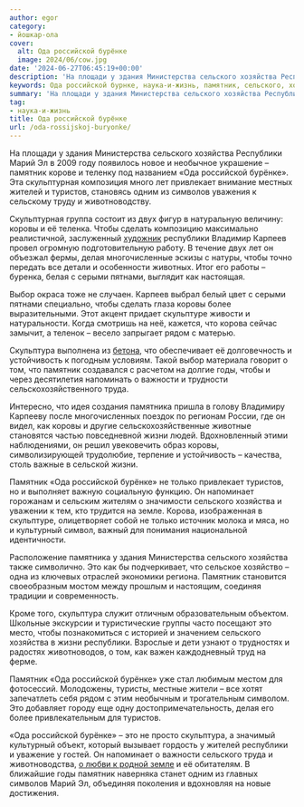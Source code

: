```yaml
---
author: egor
category:
- йошкар-ола
cover:
  alt: Ода российской бурёнке
  image: 2024/06/cow.jpg
date: '2024-06-27T06:45:19+00:00'
description: 'На площади у здания Министерства сельского хозяйства Республики Марий Эл в 2009 году появилось новое и необычное украшение – памятник корове и теленку под...'
keywords: Ода российской бурнке, наука-и-жизнь, памятник, сельского, хозяйства, республики, ода, российской, бурнке, коровы, это, туристов, скульптура, жизни, здания, министерства, марий
summary: 'На площади у здания Министерства сельского хозяйства Республики Марий Эл в 2009 году появилось новое и необычное украшение – памятник корове и теленку под...'
tag:
- наука-и-жизнь
title: Ода российской бурёнке
url: /oda-rossijskoj-buryonke/
---
```


На площади у здания Министерства сельского хозяйства Республики Марий Эл в 2009 году появилось новое и необычное украшение – памятник корове и теленку под названием «Ода российской бурёнке». Эта скульптурная композиция много лет привлекает внимание местных жителей и туристов, становясь одним из символов уважения к сельскому труду и животноводству.

Скульптурная группа состоит из двух фигур в натуральную величину: коровы и её теленка. Чтобы сделать композицию максимально реалистичной, заслуженный [художник](/soyuz-hudozhnikov/) республики Владимир Карпеев провел огромную подготовительную работу. В течение двух лет он объезжал фермы, делая многочисленные эскизы с натуры, чтобы точно передать все детали и особенности животных. Итог его работы – буренка, белая с серыми пятнами, выглядит как настоящая.

Выбор окраса тоже не случаен. Карпеев выбрал белый цвет с серыми пятнами специально, чтобы сделать глаза коровы более выразительными. Этот акцент придает скульптуре живости и натуральности. Когда смотришь на неё, кажется, что корова сейчас замычит, а теленок – весело запрыгает рядом с матерью.

Скульптура выполнена из [бетона](/rbc/), что обеспечивает её долговечность и устойчивость к погодным условиям. Такой выбор материала говорит о том, что памятник создавался с расчетом на долгие годы, чтобы и через десятилетия напоминать о важности и трудности сельскохозяйственного труда.

Интересно, что идея создания памятника пришла в голову Владимиру Карпееву после многочисленных поездок по регионам России, где он видел, как коровы и другие сельскохозяйственные животные становятся частью повседневной жизни людей. Вдохновленный этими наблюдениями, он решил увековечить образ коровы, символизирующей трудолюбие, терпение и устойчивость – качества, столь важные в сельской жизни.

Памятник «Ода российской бурёнке» не только привлекает туристов, но и выполняет важную социальную функцию. Он напоминает горожанам и сельским жителям о значимости сельского хозяйства и уважении к тем, кто трудится на земле. Корова, изображенная в скульптуре, олицетворяет собой не только источник молока и мяса, но и культурный символ, важный для понимания национальной идентичности.

Расположение памятника у здания Министерства сельского хозяйства также символично. Это как бы подчеркивает, что сельское хозяйство – одна из ключевых отраслей экономики региона. Памятник становится своеобразным мостом между прошлым и настоящим, соединяя традиции и современность.

Кроме того, скульптура служит отличным образовательным объектом. Школьные экскурсии и туристические группы часто посещают это место, чтобы познакомиться с историей и значением сельского хозяйства в жизни республики. Взрослые и дети узнают о трудностях и радостях животноводов, о том, как важен каждодневный труд на ферме.

Памятник «Ода российской бурёнке» уже стал любимым местом для фотосессий. Молодожены, туристы, местные жители – все хотят запечатлеть себя рядом с этим необычным и трогательным символом. Это добавляет городу еще одну достопримечательность, делая его более привлекательным для туристов.

«Ода российской бурёнке» – это не просто скульптура, а значимый культурный объект, который вызывает гордость у жителей республики и уважение у гостей. Он напоминает о важности сельского труда и животноводства, [о любви к родной земле](/akpars/) и её обитателям. В ближайшие годы памятник наверняка станет одним из главных символов Марий Эл, объединяя поколения и вдохновляя на новые достижения.